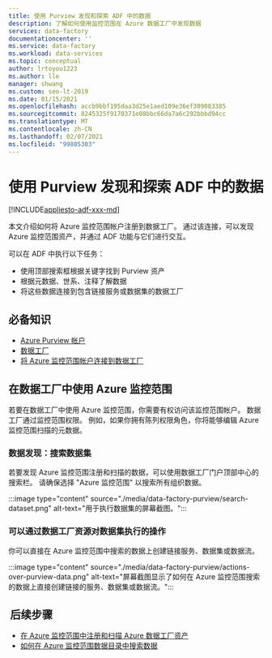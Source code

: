 ```yaml
---
title: 使用 Purview 发现和探索 ADF 中的数据
description: 了解如何使用监控范围在 Azure 数据工厂中发现数据
services: data-factory
documentationcenter: ''
ms.service: data-factory
ms.workload: data-services
ms.topic: conceptual
author: lrtoyou1223
ms.author: lle
manager: shwang
ms.custom: seo-lt-2019
ms.date: 01/15/2021
ms.openlocfilehash: accb9bbf195daa3d25e1aed109e36ef309083385
ms.sourcegitcommit: 8245325f9170371e08bbc66da7a6c292bbbd94cc
ms.translationtype: MT
ms.contentlocale: zh-CN
ms.lasthandoff: 02/07/2021
ms.locfileid: "99805303"
---
```

# <a name="discover-and-explore-data-in-adf-using-purview"></a>使用 Purview 发现和探索 ADF 中的数据

[!INCLUDE[appliesto-adf-xxx-md](includes/appliesto-adf-xxx-md.md)]

本文介绍如何将 Azure 监控范围帐户注册到数据工厂。 通过该连接，可以发现 Azure 监控范围资产，并通过 ADF 功能与它们进行交互。 

可以在 ADF 中执行以下任务： 
- 使用顶部搜索框根据关键字找到 Purview 资产 
- 根据元数据、世系、注释了解数据 
- 将这些数据连接到包含链接服务或数据集的数据工厂 

## <a name="prerequisites"></a>必备知识 
- [Azure Purview 帐户](../purview/create-catalog-portal.md) 
- [数据工厂](./quickstart-create-data-factory-portal.md) 
- [将 Azure 监控范围帐户连接到数据工厂](./connect-data-factory-to-azure-purview.md) 

## <a name="using-azure-purview-in-data-factory"></a>在数据工厂中使用 Azure 监控范围 

若要在数据工厂中使用 Azure 监控范围，你需要有权访问该监控范围帐户。 数据工厂通过监控范围权限。 例如，如果你拥有陈列权限角色，你将能够编辑 Azure 监控范围扫描的元数据。 

### <a name="data-discovery-search-datasets"></a>数据发现：搜索数据集 

若要发现 Azure 监控范围注册和扫描的数据，可以使用数据工厂门户顶部中心的搜索栏。 请确保选择 "Azure 监控范围" 以搜索所有组织数据。 

:::image type="content" source="./media/data-factory-purview/search-dataset.png" alt-text="用于执行数据集的屏幕截图。":::

### <a name="actions-that-you-can-perform-over-datasets-with-data-factory-resources"></a>可以通过数据工厂资源对数据集执行的操作 
你可以直接在 Azure 监控范围中搜索的数据上创建链接服务、数据集或数据流。

:::image type="content" source="./media/data-factory-purview/actions-over-purview-data.png" alt-text="屏幕截图显示了如何在 Azure 监控范围搜索的数据上直接创建链接的服务、数据集或数据流。":::

##  <a name="nextsteps"></a>后续步骤 

- [在 Azure 监控范围中注册和扫描 Azure 数据工厂资产](../purview/register-scan-azure-synapse-analytics.md)
- [如何在 Azure 监控范围数据目录中搜索数据](../purview/how-to-search-catalog.md)